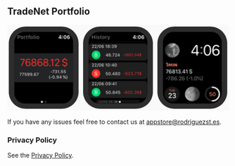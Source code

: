 ## TradeNet Portfolio

![](screenshot.png)

If you have any issues feel free to contact us at [appstore@rodriguezst.es](mailto:appstore@rodriguezst.es).

### Privacy Policy

See the [Privacy Policy](./POLICY.md).

<!-- ### Terms of Service -->

<!-- See the [Terms of Service](./TOS.md). -->
